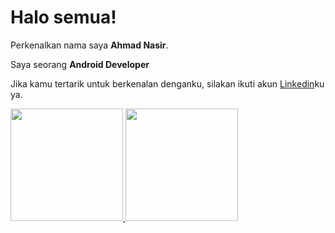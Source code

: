 # Halo semua! 

Perkenalkan nama saya **Ahmad Nasir**.

Saya seorang **Android Developer** 

Jika kamu tertarik untuk berkenalan denganku, silakan ikuti akun [Linkedin](https://www.linkedin.com/in/ahmad-nasir-/)ku ya.

<p align="left">
<a href="https://github.com/gilangadhan">
  <img height="180em" src="https://github-readme-stats-eight-theta.vercel.app/api?username=gilangadhan&show_icons=true&theme=algolia&include_all_commits=true&count_private=true"/>
  <img height="180em" src="https://github-readme-stats-eight-theta.vercel.app/api/top-langs/?username=gilangadhan&layout=compact&langs_count=8&theme=algolia"/>
</a>
</p>
